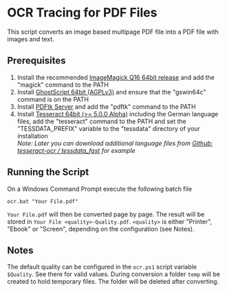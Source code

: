 # OCR Tracing for PDF Files

This script converts an image based multipage PDF file
into a PDF file with images and text.

## Prerequisites

1. Install the recommended [ImageMagick Q16 64bit release](https://imagemagick.org/script/download.php#windows) and add the "magick" command to the PATH
2. Install [GhostScript 64bit (AGPLv3)](https://www.ghostscript.com/download/gsdnld.html) and ensure that the "gswin64c" command is on the PATH
3. Install [PDFtk Server](https://www.pdflabs.com/tools/pdftk-server/) and add the "pdftk" command to the PATH
4. Install [Tesseract 64bit (>= 5.0.0 Alpha)](https://github.com/UB-Mannheim/tesseract/wiki) including the German language files, add the "tesseract" command to the PATH and set the "TESSDATA_PREFIX" variable to the "tessdata" directory of your installation<br>*Note: Later you can download additional language files from [Github: tesseract-ocr
/ tessdata_fast](https://github.com/tesseract-ocr/tessdata_fast) for example*

## Running the Script

On a Windows Command Prompt execute the following batch file

```
ocr.bat "Your File.pdf"
```

`Your File.pdf` will then be converted page by page. The result will be stored in `Your File <quality>-Quality.pdf`.
`<quality>` is either "Printer", "Ebook" or "Screen", depending on the configuration (see Notes).

## Notes

The default quality can be configured in the `ocr.ps1` script variable `$Quality`. See there for valid values.
During conversion a folder `temp` will be created to hold temporary files. The folder will be deleted after converting.
